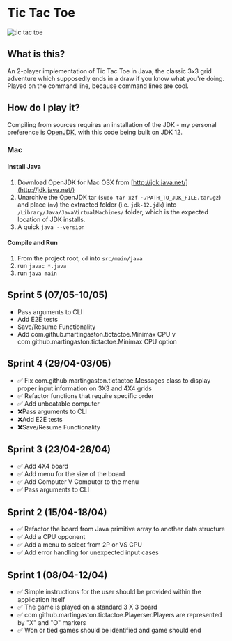 # Tic Tac Toe

![tic tac toe](https://media.giphy.com/media/26tk0YANPbTyjyJ4Q/giphy.gif)

## What is this?

An 2-player implementation of Tic Tac Toe in Java, the classic 3x3 grid adventure which supposedly ends in a draw if you know what you're doing. Played on the command line, because command lines are cool.

## How do I play it?

Compiling from sources requires an installation of the JDK - my personal preference is [OpenJDK](https://openjdk.java.net/), with this code being built on JDK 12.

### Mac

#### Install Java

1.  Download OpenJDK for Mac OSX from  [http://jdk.java.net/](http://jdk.java.net/)
2.  Unarchive the OpenJDK tar (`sudo tar xzf ~/PATH_TO_JDK_FILE.tar.gz`) and place (`mv`) the extracted folder (i.e.  `jdk-12.jdk`) into  `/Library/Java/JavaVirtualMachines/`  folder, which is the expected location of JDK installs.
3. A quick `java --version`

#### Compile and Run

1. From the project root, `cd` into `src/main/java`
2. run `javac *.java`
3. run `java main`

## Sprint 5 (07/05-10/05)

- Pass arguments to CLI
- Add E2E tests
- Save/Resume Functionality
- Add com.github.martingaston.tictactoe.Minimax CPU v com.github.martingaston.tictactoe.Minimax CPU option

## Sprint 4 (29/04-03/05)

- ✅ Fix com.github.martingaston.tictactoe.Messages class to display proper input information on 3X3 and 4X4 grids
- ✅ Refactor functions that require specific order
- ✅ Add unbeatable computer
- ❌Pass arguments to CLI
- ❌Add E2E tests
- ❌Save/Resume Functionality

## Sprint 3 (23/04-26/04)

- ✅ Add 4X4 board
- ✅ Add menu for the size of the board
- ✅ Add Computer V Computer to the menu
- ✅ Pass arguments to CLI

## Sprint 2 (15/04-18/04)

- ✅ Refactor the board from Java primitive array to another data structure
- ✅ Add a CPU opponent
- ✅ Add a menu to select from 2P or VS CPU
- ✅ Add error handling for unexpected input cases

## Sprint 1 (08/04-12/04)

- ✅ Simple instructions for the user should be provided within the application itself
- ✅ The game is played on a standard 3 X 3 board
- ✅ com.github.martingaston.tictactoe.Playerser.Players are represented by "X" and "O" markers
- ✅ Won or tied games should be identified and game should end

